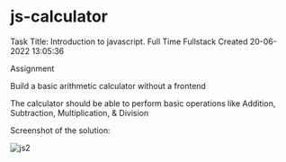 # js-calculator


Task Title: Introduction to javascript.
Full Time
Fullstack
Created 20-06-2022 13:05:36

Assignment

Build a basic arithmetic calculator without a frontend

 The calculator should be able to perform basic operations like Addition, Subtraction, Multiplication, & Division
 
 Screenshot of the solution:
 
 ![js2](https://user-images.githubusercontent.com/65573250/174909661-0251186f-f145-499f-8484-abb64bd94ecf.png)
 

